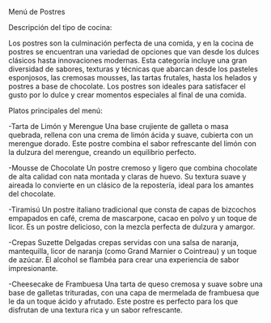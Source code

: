 Menú de Postres

Descripción del tipo de cocina:

Los postres son la culminación perfecta de una comida, y en la cocina de postres se encuentran una variedad de opciones que van desde los dulces clásicos hasta innovaciones modernas. Esta categoría incluye una gran diversidad de sabores, texturas y técnicas que abarcan desde los pasteles esponjosos, las cremosas mousses, las tartas frutales, hasta los helados y postres a base de chocolate. Los postres son ideales para satisfacer el gusto por lo dulce y crear momentos especiales al final de una comida.

Platos principales del menú:

-Tarta de Limón y Merengue
Una base crujiente de galleta o masa quebrada, rellena con una crema de limón ácida y suave, cubierta con un merengue dorado. Este postre combina el sabor refrescante del limón con la dulzura del merengue, creando un equilibrio perfecto.

-Mousse de Chocolate
Un postre cremoso y ligero que combina chocolate de alta calidad con nata montada y claras de huevo. Su textura suave y aireada lo convierte en un clásico de la repostería, ideal para los amantes del chocolate.

-Tiramisú
Un postre italiano tradicional que consta de capas de bizcochos empapados en café, crema de mascarpone, cacao en polvo y un toque de licor. Es un postre delicioso, con la mezcla perfecta de dulzura y amargor.

-Crepas Suzette
Delgadas crepas servidas con una salsa de naranja, mantequilla, licor de naranja (como Grand Marnier o Cointreau) y un toque de azúcar. El alcohol se flambéa para crear una experiencia de sabor impresionante.

-Cheesecake de Frambuesa
Una tarta de queso cremosa y suave sobre una base de galletas trituradas, con una capa de mermelada de frambuesa que le da un toque ácido y afrutado. Este postre es perfecto para los que disfrutan de una textura rica y un sabor refrescante.

